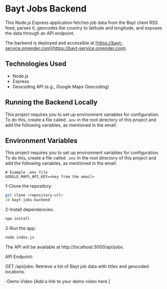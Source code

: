 # Bayt Jobs Backend

This Node.js Express application fetches job data from the Bayt client RSS feed, parses it, geocodes the country to latitude and longitude, and exposes the data through an API endpoint.

The backend is deployed and accessible at [https://bayt-service.onrender.com](https://bayt-service.onrender.com).

## Technologies Used

- Node.js
- Express
- Geocoding API (e.g., Google Maps Geocoding)

## Running the Backend Locally
This project requires you to set up environment variables for configuration. To do this, create a file called `.env` in the root directory of this project and add the following variables, as mentioned in the email:
## Environment Variables

This project requires you to set up environment variables for configuration. To do this, create a file called `.env` in the root directory of this project and add the following variables, as mentioned in the email:

```env
# Example .env file
GOOGLE_MAPS_API_KEY=<key from the email>
```

1-Clone the repository:
   ```bash
   git clone <repository-url>
   cd bayt-jobs-backend
  ```
2-Install dependencies:
   ```bash
   npm install
  ```
3-Run the app:
   ```bash
   node index.js
   ```
 The API will be available at http://localhost:3000/api/jobs.

API Endpoint:

GET /api/jobs: Retrieve a list of Bayt job data with titles and geocoded locations.

-Demo Video
[Add a link to your demo video here.]



